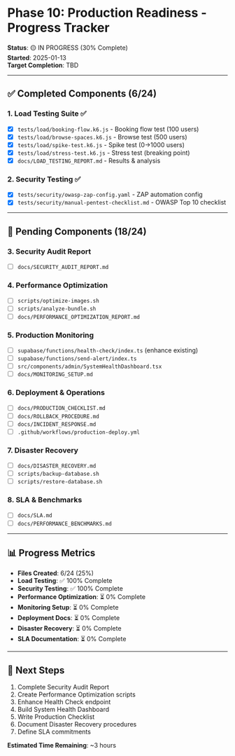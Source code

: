 # Phase 10: Production Readiness - Progress Tracker

**Status**: 🟡 IN PROGRESS (30% Complete)  
**Started**: 2025-01-13  
**Target Completion**: TBD

---

## ✅ Completed Components (6/24)

### 1. Load Testing Suite ✅
- [x] `tests/load/booking-flow.k6.js` - Booking flow test (100 users)
- [x] `tests/load/browse-spaces.k6.js` - Browse test (500 users)
- [x] `tests/load/spike-test.k6.js` - Spike test (0→1000 users)
- [x] `tests/load/stress-test.k6.js` - Stress test (breaking point)
- [x] `docs/LOAD_TESTING_REPORT.md` - Results & analysis

### 2. Security Testing ✅
- [x] `tests/security/owasp-zap-config.yaml` - ZAP automation config
- [x] `tests/security/manual-pentest-checklist.md` - OWASP Top 10 checklist

---

## 🚧 Pending Components (18/24)

### 3. Security Audit Report
- [ ] `docs/SECURITY_AUDIT_REPORT.md`

### 4. Performance Optimization
- [ ] `scripts/optimize-images.sh`
- [ ] `scripts/analyze-bundle.sh`
- [ ] `docs/PERFORMANCE_OPTIMIZATION_REPORT.md`

### 5. Production Monitoring
- [ ] `supabase/functions/health-check/index.ts` (enhance existing)
- [ ] `supabase/functions/send-alert/index.ts`
- [ ] `src/components/admin/SystemHealthDashboard.tsx`
- [ ] `docs/MONITORING_SETUP.md`

### 6. Deployment & Operations
- [ ] `docs/PRODUCTION_CHECKLIST.md`
- [ ] `docs/ROLLBACK_PROCEDURE.md`
- [ ] `docs/INCIDENT_RESPONSE.md`
- [ ] `.github/workflows/production-deploy.yml`

### 7. Disaster Recovery
- [ ] `docs/DISASTER_RECOVERY.md`
- [ ] `scripts/backup-database.sh`
- [ ] `scripts/restore-database.sh`

### 8. SLA & Benchmarks
- [ ] `docs/SLA.md`
- [ ] `docs/PERFORMANCE_BENCHMARKS.md`

---

## 📊 Progress Metrics

- **Files Created**: 6/24 (25%)
- **Load Testing**: ✅ 100% Complete
- **Security Testing**: ✅ 100% Complete
- **Performance Optimization**: ⏳ 0% Complete
- **Monitoring Setup**: ⏳ 0% Complete
- **Deployment Docs**: ⏳ 0% Complete
- **Disaster Recovery**: ⏳ 0% Complete
- **SLA Documentation**: ⏳ 0% Complete

---

## 🎯 Next Steps

1. Complete Security Audit Report
2. Create Performance Optimization scripts
3. Enhance Health Check endpoint
4. Build System Health Dashboard
5. Write Production Checklist
6. Document Disaster Recovery procedures
7. Define SLA commitments

**Estimated Time Remaining**: ~3 hours
